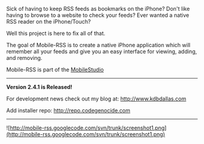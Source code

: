 Sick of having to keep RSS feeds as bookmarks on the iPhone?
Don't like having to browse to a website to check your feeds?
Ever wanted a native RSS reader on the iPhone/Touch?

Well this project is here to fix all of that.

The goal of Mobile-RSS is to create a native iPhone application which will remember all your feeds and give you an easy interface for viewing, adding, and removing.

Mobile-RSS is part of the [MobileStudio](http://code.google.com/p/mobilestudio/)


- - - -

**Version 2.4.1 is Released!**

For development news check out my blog at: http://www.kdbdallas.com

Add installer repo: http://repo.codegenocide.com

- - - -

![http://mobile-rss.googlecode.com/svn/trunk/screenshot1.png](http://mobile-rss.googlecode.com/svn/trunk/screenshot1.png)